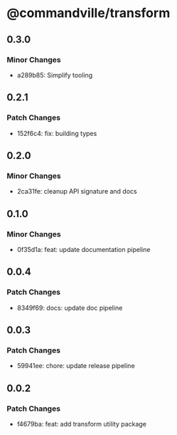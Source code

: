 # @commandville/transform

## 0.3.0

### Minor Changes

- a289b85: Simplify tooling

## 0.2.1

### Patch Changes

- 152f6c4: fix: building types

## 0.2.0

### Minor Changes

- 2ca31fe: cleanup API signature and docs

## 0.1.0

### Minor Changes

- 0f35d1a: feat: update documentation pipeline

## 0.0.4

### Patch Changes

- 8349f69: docs: update doc pipeline

## 0.0.3

### Patch Changes

- 59941ee: chore: update release pipeline

## 0.0.2

### Patch Changes

- f4679ba: feat: add transform utility package
